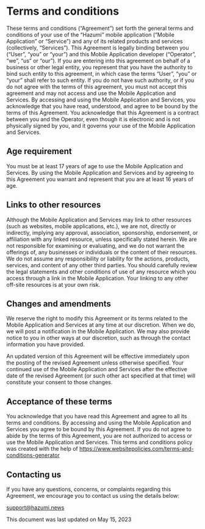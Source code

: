 # Terms and conditions

These terms and conditions (“Agreement”) set forth the general terms and conditions of your use of the “Hazumi” mobile application (“Mobile Application” or “Service”) and any of its related products and services (collectively, “Services”). This Agreement is legally binding between you (“User”, “you” or “your”) and this Mobile Application developer (“Operator”, “we”, “us” or “our”). If you are entering into this agreement on behalf of a business or other legal entity, you represent that you have the authority to bind such entity to this agreement, in which case the terms “User”, “you” or “your” shall refer to such entity. If you do not have such authority, or if you do not agree with the terms of this agreement, you must not accept this agreement and may not access and use the Mobile Application and Services. By accessing and using the Mobile Application and Services, you acknowledge that you have read, understood, and agree to be bound by the terms of this Agreement. You acknowledge that this Agreement is a contract between you and the Operator, even though it is electronic and is not physically signed by you, and it governs your use of the Mobile Application and Services.

## Age requirement

You must be at least 17 years of age to use the Mobile Application and Services. By using the Mobile Application and Services and by agreeing to this Agreement you warrant and represent that you are at least 16 years of age.

## Links to other resources

Although the Mobile Application and Services may link to other resources (such as websites, mobile applications, etc.), we are not, directly or indirectly, implying any approval, association, sponsorship, endorsement, or affiliation with any linked resource, unless specifically stated herein. We are not responsible for examining or evaluating, and we do not warrant the offerings of, any businesses or individuals or the content of their resources. We do not assume any responsibility or liability for the actions, products, services, and content of any other third parties. You should carefully review the legal statements and other conditions of use of any resource which you access through a link in the Mobile Application. Your linking to any other off-site resources is at your own risk.

## Changes and amendments

We reserve the right to modify this Agreement or its terms related to the Mobile Application and Services at any time at our discretion. When we do, we will post a notification in the Mobile Application. We may also provide notice to you in other ways at our discretion, such as through the contact information you have provided.

An updated version of this Agreement will be effective immediately upon the posting of the revised Agreement unless otherwise specified. Your continued use of the Mobile Application and Services after the effective date of the revised Agreement (or such other act specified at that time) will constitute your consent to those changes.

## Acceptance of these terms

You acknowledge that you have read this Agreement and agree to all its terms and conditions. By accessing and using the Mobile Application and Services you agree to be bound by this Agreement. If you do not agree to abide by the terms of this Agreement, you are not authorized to access or use the Mobile Application and Services. This terms and conditions policy was created with the help of https://www.websitepolicies.com/terms-and-conditions-generator

## Contacting us

If you have any questions, concerns, or complaints regarding this Agreement, we encourage you to contact us using the details below:

support@hazumi.news

This document was last updated on May 15, 2023
